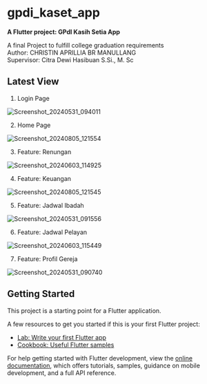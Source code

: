 # gpdi_kaset_app

**A Flutter project: GPdI Kasih Setia App**
<p>A final Project to fulfill college graduation requirements
<br>Author: CHRISTIN APRILLIA BR MANULLANG
<br>Supervisor: Citra Dewi Hasibuan S.Si., M. Sc

## Latest View
1. Login Page

![Screenshot_20240531_094011](https://github.com/user-attachments/assets/b90a3de8-cc9e-4274-bdcd-b00bbaa0fd84)

2. Home Page

![Screenshot_20240805_121554](https://github.com/user-attachments/assets/09fc390e-26b6-413c-a40b-6c1c17b0dd84)

3. Feature: Renungan

![Screenshot_20240603_114925](https://github.com/user-attachments/assets/8da64eaa-aea2-4ca9-ba8a-caf2e3d58169)

4. Feature: Keuangan

![Screenshot_20240805_121545](https://github.com/user-attachments/assets/055653e8-47fb-4702-a5b3-f50014242bd4)

5. Feature: Jadwal Ibadah

![Screenshot_20240531_091556](https://github.com/user-attachments/assets/70509fe9-168b-422c-a8e1-0ae27884c85c)

6. Feature: Jadwal Pelayan

![Screenshot_20240603_115449](https://github.com/user-attachments/assets/9145404e-34e8-4794-abe5-c281637d9a8c)

7. Feature: Profil Gereja

![Screenshot_20240531_090740](https://github.com/user-attachments/assets/a805e218-5417-4d4c-bda7-6d5371b973a4)


## Getting Started

This project is a starting point for a Flutter application.

A few resources to get you started if this is your first Flutter project:

- [Lab: Write your first Flutter app](https://docs.flutter.dev/get-started/codelab)
- [Cookbook: Useful Flutter samples](https://docs.flutter.dev/cookbook)

For help getting started with Flutter development, view the
[online documentation](https://docs.flutter.dev/), which offers tutorials,
samples, guidance on mobile development, and a full API reference.
